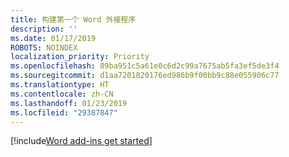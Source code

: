 ```yaml
---
title: 构建第一个 Word 外接程序
description: ''
ms.date: 01/17/2019
ROBOTS: NOINDEX
localization_priority: Priority
ms.openlocfilehash: 89ba951c5a61e0c6d2c99a7675ab5fa3ef5de3f4
ms.sourcegitcommit: d1aa7201820176ed986b9f00bb9c88e055906c77
ms.translationtype: HT
ms.contentlocale: zh-CN
ms.lasthandoff: 01/23/2019
ms.locfileid: "29387847"
---
```

[!include[Word add-ins get started](../includes/file-get-started-word.md)]
